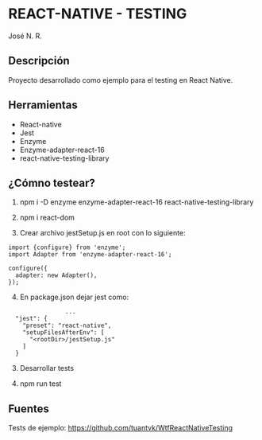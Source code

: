 # REACT-NATIVE - TESTING

José N. R.

## Descripción

Proyecto desarrollado como ejemplo para el testing en React Native.

## Herramientas

- React-native
- Jest
- Enzyme
- Enzyme-adapter-react-16
- react-native-testing-library

## ¿Cómno testear?

1. npm i -D enzyme enzyme-adapter-react-16 react-native-testing-library

2. npm i react-dom

3. Crear archivo jestSetup.js en root con lo siguiente:

```
import {configure} from 'enzyme';
import Adapter from 'enzyme-adapter-react-16';

configure({
  adapter: new Adapter(),
});
```

4. En package.json dejar jest como:

```
                ...
  "jest": {
    "preset": "react-native",
    "setupFilesAfterEnv": [
      "<rootDir>/jestSetup.js"
    ]
  }
```

3. Desarrollar tests

4. npm run test

## Fuentes

Tests de ejemplo: https://github.com/tuantvk/WtfReactNativeTesting
